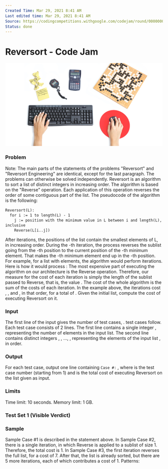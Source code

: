 ```yaml
---
Created Time: Mar 29, 2021 8:41 AM
Last edited time: Mar 29, 2021 8:41 AM
Source: https://codingcompetitions.withgoogle.com/codejam/round/000000000043580a/00000000006d0a5c
Status: done
---
```


# Reversort - Code Jam

![codejam-fb.jpg](Reversort%20-%20Code%20Jam%20445bf3512d9d422b81f76007baa55318/codejam-fb.jpg)
### Problem
Note: The main parts of the statements of the problems "Reversort" and "Reversort Engineering" are identical, except for the last paragraph. The problems can otherwise be solved independently.
Reversort is an algorithm to sort a list of distinct integers in increasing order. The algorithm is based on the "Reverse" operation. Each application of this operation reverses the order of some contiguous part of the list.
The pseudocode of the algorithm is the following:
```
Reversort(L):
  for i := 1 to length(L) - 1
    j := position with the minimum value in L between i and length(L), inclusive
    Reverse(L[i..j])
```
After  iterations, the positions  of the list contain the  smallest elements of L, in increasing order. During the -th iteration, the process reverses the sublist going from the -th position to the current position of the -th minimum element. That makes the -th minimum element end up in the -th position.
For example, for a list with  elements, the algorithm would perform  iterations. Here is how it would process :
The most expensive part of executing the algorithm on our architecture is the Reverse operation. Therefore, our measure for the cost of each iteration is simply the length of the sublist passed to Reverse, that is, the value . The cost of the whole algorithm is the sum of the costs of each iteration.
In the example above, the iterations cost , , and , in that order, for a total of .
Given the initial list, compute the cost of executing Reversort on it.
### Input
The first line of the input gives the number of test cases, .  test cases follow. Each test case consists of 2 lines. The first line contains a single integer , representing the number of elements in the input list. The second line contains  distinct integers , , ..., , representing the elements of the input list , in order.
### Output
For each test case, output one line containing `Case #:` , where  is the test case number (starting from 1) and  is the total cost of executing Reversort on the list given as input.
### Limits
Time limit: 10 seconds.
 Memory limit: 1 GB.
### Test Set 1 (Visible Verdict)
### Sample
Sample Case #1 is described in the statement above.
In Sample Case #2, there is a single iteration, in which Reverse is applied to a sublist of size 1. Therefore, the total cost is 1.
In Sample Case #3, the first iteration reverses the full list, for a cost of 7. After that, the list is already sorted, but there are 5 more iterations, each of which contributes a cost of 1.
Patterns: 